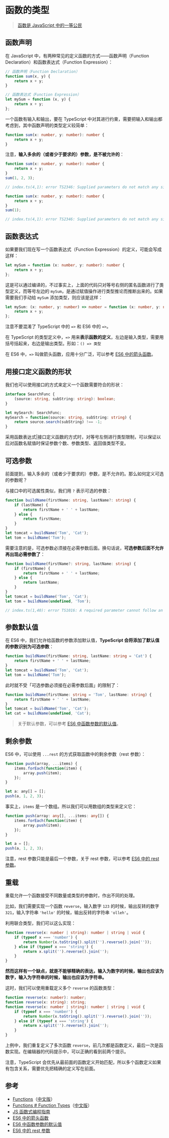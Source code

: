 # 函数的类型

> [函数是 JavaScript 中的一等公民](https://llh911001.gitbooks.io/mostly-adequate-guide-chinese/content/ch2.html)

## 函数声明

在 JavaScript 中，有两种常见的定义函数的方式——函数声明（Function Declaration）和函数表达式（Function Expression）：

```js
// 函数声明（Function Declaration）
function sum(x, y) {
    return x + y;
}

// 函数表达式（Function Expression）
let mySum = function (x, y) {
    return x + y;
};
```

一个函数有输入和输出，要在 TypeScript 中对其进行约束，需要把输入和输出都考虑到，其中函数声明的类型定义较简单：

```ts
function sum(x: number, y: number): number {
    return x + y;
}
```

注意，**输入多余的（或者少于要求的）参数，是不被允许的**：

```ts
function sum(x: number, y: number): number {
    return x + y;
}
sum(1, 2, 3);

// index.ts(4,1): error TS2346: Supplied parameters do not match any signature of call target.
```

```ts
function sum(x: number, y: number): number {
    return x + y;
}
sum(1);

// index.ts(4,1): error TS2346: Supplied parameters do not match any signature of call target.
```

## 函数表达式

如果要我们现在写一个函数表达式（Function Expression）的定义，可能会写成这样：

```ts
let mySum = function (x: number, y: number): number {
    return x + y;
};
```

这是可以通过编译的，不过事实上，上面的代码只对等号右侧的匿名函数进行了类型定义，而等号左边的 `mySum`，是通过赋值操作进行类型推论而推断出来的。如果需要我们手动给 `mySum` 添加类型，则应该是这样：

```ts
let mySum: (x: number, y: number) => number = function (x: number, y: number): number {
    return x + y;
};
```

注意不要混淆了 TypeScript 中的 `=>` 和 ES6 中的 `=>`。

在 TypeScript 的类型定义中，`=>` 用来**表示函数的定义**，左边是输入类型，需要用括号括起来，右边是输出类型。形如：`() => 类型`

在 ES6 中，`=>` 叫做箭头函数，应用十分广泛，可以参考 [ES6 中的箭头函数][]。

## 用接口定义函数的形状

我们也可以使用接口的方式来定义一个函数需要符合的形状：

```ts
interface SearchFunc {
    (source: string, subString: string): boolean;
}

let mySearch: SearchFunc;
mySearch = function(source: string, subString: string) {
    return source.search(subString) !== -1;
}
```

采用函数表达式|接口定义函数的方式时，对等号左侧进行类型限制，可以保证以后对函数名赋值时保证参数个数、参数类型、返回值类型不变。

## 可选参数

前面提到，输入多余的（或者少于要求的）参数，是不允许的。那么如何定义可选的参数呢？

与接口中的可选属性类似，我们用 `?` 表示可选的参数：

```ts
function buildName(firstName: string, lastName?: string) {
    if (lastName) {
        return firstName + ' ' + lastName;
    } else {
        return firstName;
    }
}
let tomcat = buildName('Tom', 'Cat');
let tom = buildName('Tom');
```

需要注意的是，可选参数必须接在必需参数后面。换句话说，**可选参数后面不允许再出现必需参数了**：

```ts
function buildName(firstName?: string, lastName: string) {
    if (firstName) {
        return firstName + ' ' + lastName;
    } else {
        return lastName;
    }
}
let tomcat = buildName('Tom', 'Cat');
let tom = buildName(undefined, 'Tom');

// index.ts(1,40): error TS1016: A required parameter cannot follow an optional parameter.
```

## 参数默认值

在 ES6 中，我们允许给函数的参数添加默认值，**TypeScript 会将添加了默认值的参数识别为可选参数**：

```ts
function buildName(firstName: string, lastName: string = 'Cat') {
    return firstName + ' ' + lastName;
}
let tomcat = buildName('Tom', 'Cat');
let tom = buildName('Tom');
```

此时就不受「可选参数必须接在必需参数后面」的限制了：

```ts
function buildName(firstName: string = 'Tom', lastName: string) {
    return firstName + ' ' + lastName;
}
let tomcat = buildName('Tom', 'Cat');
let cat = buildName(undefined, 'Cat');
```

> 关于默认参数，可以参考 [ES6 中函数参数的默认值][]。

## 剩余参数

ES6 中，可以使用 `...rest` 的方式获取函数中的剩余参数（rest 参数）：

```js
function push(array, ...items) {
    items.forEach(function(item) {
        array.push(item);
    });
}

let a: any[] = [];
push(a, 1, 2, 3);
```

事实上，`items` 是一个数组。所以我们可以用数组的类型来定义它：

```ts
function push(array: any[], ...items: any[]) {
    items.forEach(function(item) {
        array.push(item);
    });
}

let a = [];
push(a, 1, 2, 3);
```

注意，rest 参数只能是最后一个参数，关于 rest 参数，可以参考 [ES6 中的 rest 参数][]。

## 重载

重载允许一个函数接受不同数量或类型的参数时，作出不同的处理。

比如，我们需要实现一个函数 `reverse`，输入数字 `123` 的时候，输出反转的数字 `321`，输入字符串 `'hello'` 的时候，输出反转的字符串 `'olleh'`。

利用联合类型，我们可以这么实现：

```ts
function reverse(x: number | string): number | string | void {
    if (typeof x === 'number') {
        return Number(x.toString().split('').reverse().join(''));
    } else if (typeof x === 'string') {
        return x.split('').reverse().join('');
    }
}
```

**然而这样有一个缺点，就是不能够精确的表达，输入为数字的时候，输出也应该为数字，输入为字符串的时候，输出也应该为字符串。**

这时，我们可以使用重载定义多个 `reverse` 的函数类型：

```ts
function reverse(x: number): number;
function reverse(x: string): string;
function reverse(x: number | string): number | string | void {
    if (typeof x === 'number') {
        return Number(x.toString().split('').reverse().join(''));
    } else if (typeof x === 'string') {
        return x.split('').reverse().join('');
    }
}
```

上例中，我们重复定义了多次函数 `reverse`，前几次都是函数定义，最后一次是函数实现。在编辑器的代码提示中，可以正确的看到前两个提示。

注意，TypeScript 会优先从最前面的函数定义开始匹配，所以多个函数定义如果有包含关系，需要优先把精确的定义写在前面。

## 参考

- [Functions](http://www.typescriptlang.org/docs/handbook/functions.html)（[中文版](https://zhongsp.gitbooks.io/typescript-handbook/content/doc/handbook/Functions.html)）
- [Functions # Function Types](http://www.typescriptlang.org/docs/handbook/interfaces.html#function-types)（[中文版](https://zhongsp.gitbooks.io/typescript-handbook/content/doc/handbook/Interfaces.html#函数类型)）
- [JS 函数式编程指南](https://llh911001.gitbooks.io/mostly-adequate-guide-chinese/content/)
- [ES6 中的箭头函数]
- [ES6 中函数参数的默认值]
- [ES6 中的 rest 参数]

[ES6 中的箭头函数]: http://es6.ruanyifeng.com/#docs/function#箭头函数
[ES6 中函数参数的默认值]: http://es6.ruanyifeng.com/#docs/function#函数参数的默认值
[ES6 中的 rest 参数]: http://es6.ruanyifeng.com/#docs/function#rest参数
